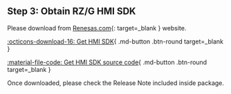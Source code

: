 ## Step 3: Obtain RZ/G HMI SDK

Please download from [Renesas.com](https://www.renesas.com/){: target=_blank } website.

[:octicons-download-16: Get HMI SDK](https://www.renesas.com/document/sws/rzg-hmi-software-development-kit-version-100){ .md-button .btn-round target=_blank }

[:material-file-code: Get HMI SDK source code](https://www.renesas.com/document/sws/rzg-hmi-sdk-version-100-source-code){ .md-button .btn-round target=_blank }

Once downloaded, please check the Release Note included inside package.
